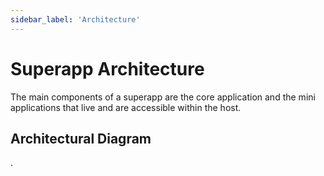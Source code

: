 ```yaml
---
sidebar_label: 'Architecture'
---
```


# Superapp Architecture

The main components of a superapp are the core application and the mini applications that live and are accessible within the host.

## Architectural Diagram

.
